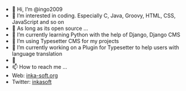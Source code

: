 - 👋 Hi, I’m @ingo2009
- 👀 I’m interested in coding. Especially C, Java, Groovy, HTML, CSS, JavaScript and so on
- 🌱 As long as its open source ...
- 🌱 I’m currently learning Python with the help of Django, Django CMS
- 💞️ I’m using Typesetter CMS for my projects 
- 💞️ I’m currently working on a Plugin for Typesetter to help users with language translation
- 💞️ 
- 📫 How to reach me ...
- Web: <a href="https://inka-soft.org">inka-soft.org</a>
- Twitter: <a href="https://twitter.com/inka-soft">inkasoft</a>
<!---
professional
https://twitter.com/inkasoft
https://inka-soft.org

private
https://twitter.com/ingo2010
--->
